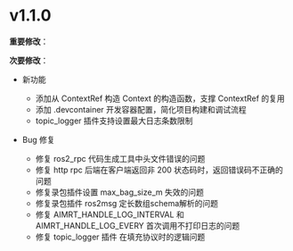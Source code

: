 # v1.1.0

**重要修改**：

**次要修改**：

- 新功能

  - 添加从 ContextRef 构造 Context 的构造函数，支撑 ContextRef 的复用
  - 添加 .devcontainer 开发容器配置，简化项目构建和调试流程
  - topic_logger 插件支持设置最大日志条数限制

- Bug 修复
  - 修复 ros2_rpc 代码生成工具中头文件错误的问题
  - 修复 http rpc 后端在客户端返回非 200 状态码时，返回错误码不正确的问题
  - 修复录包插件设置 max_bag_size_m 失效的问题
  - 修复录包插件 ros2msg 定长数组schema解析的问题
  - 修复 AIMRT_HANDLE_LOG_INTERVAL 和 AIMRT_HANDLE_LOG_EVERY 首次调用不打印日志的问题
  - 修复 topic_logger 插件 在填充协议时的逻辑问题
